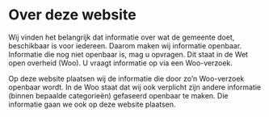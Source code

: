 # Over deze website

Wij vinden het belangrijk dat informatie over wat de gemeente doet, beschikbaar is voor iedereen. Daarom maken wij informatie openbaar. Informatie die nog niet openbaar is, mag u opvragen. Dit staat in de Wet open overheid (Woo). U vraagt informatie op via een Woo-verzoek.

Op deze website plaatsen wij de informatie die door zo’n Woo-verzoek openbaar wordt. In de Woo staat dat wij ook verplicht zijn andere informatie (binnen bepaalde categorieën) gefaseerd openbaar te maken. Die informatie gaan we ook op deze website plaatsen.
